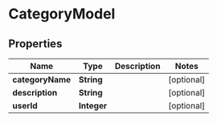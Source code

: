 

# CategoryModel


## Properties

| Name | Type | Description | Notes |
|------------ | ------------- | ------------- | -------------|
|**categoryName** | **String** |  |  [optional] |
|**description** | **String** |  |  [optional] |
|**userId** | **Integer** |  |  [optional] |



